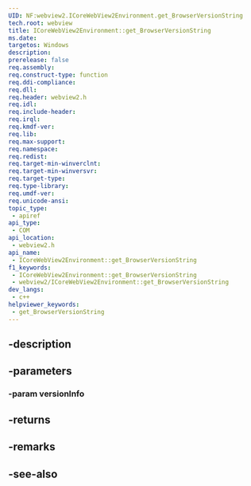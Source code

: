 ```yaml
---
UID: NF:webview2.ICoreWebView2Environment.get_BrowserVersionString
tech.root: webview
title: ICoreWebView2Environment::get_BrowserVersionString
ms.date: 
targetos: Windows
description: 
prerelease: false
req.assembly: 
req.construct-type: function
req.ddi-compliance: 
req.dll: 
req.header: webview2.h
req.idl: 
req.include-header: 
req.irql: 
req.kmdf-ver: 
req.lib: 
req.max-support: 
req.namespace: 
req.redist: 
req.target-min-winverclnt: 
req.target-min-winversvr: 
req.target-type: 
req.type-library: 
req.umdf-ver: 
req.unicode-ansi: 
topic_type:
 - apiref
api_type:
 - COM
api_location:
 - webview2.h
api_name:
 - ICoreWebView2Environment::get_BrowserVersionString
f1_keywords:
 - ICoreWebView2Environment::get_BrowserVersionString
 - webview2/ICoreWebView2Environment::get_BrowserVersionString
dev_langs:
 - c++
helpviewer_keywords:
 - get_BrowserVersionString
---
```


## -description

## -parameters

### -param versionInfo

## -returns

## -remarks

## -see-also


